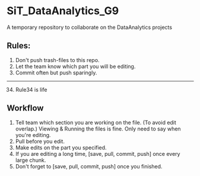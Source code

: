 # SiT_DataAnalytics_G9
A temporary repository to collaborate on the DataAnalytics projects

## Rules:
1. Don't push trash-files to this repo.
2. Let the team know which part you will be editing.
2. Commit often but push sparingly.
---
34. Rule34 is life

## Workflow
1. Tell team which section you are working on the file. (To avoid edit overlap.)
	Viewing & Running the files is fine. Only need to say when you're editing.
2. Pull before you edit.
3. Make edits on the part you specified.
4. If you are editing a long time, [save, pull, commit, push] once every large chunk.
5. Don't forget to [save, pull, commit, push] once you finished.

